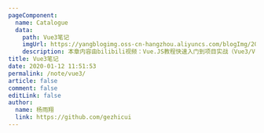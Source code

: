 ```yaml
---
pageComponent:
  name: Catalogue
  data:
    path: Vue3笔记
    imgUrl: https://yangblogimg.oss-cn-hangzhou.aliyuncs.com/blogImg/20220516170629.png
    description: 本章内容由bilibili视频：Vue.JS教程快速入门到项目实战（Vue3/VueJS技术详解）总结而来。来源：<a href='https://www.bilibili.com/video/BV1ra4y1H7ih?p=1' target='_blank'>Vue.JS教程快速入门到项目实战（Vue3/VueJS技术详解）</a>
title: Vue3笔记
date: 2020-01-12 11:51:53
permalink: /note/vue3/
article: false
comment: false
editLink: false
author:
  name: 杨雨翔
  link: https://github.com/gezhicui
---
```

